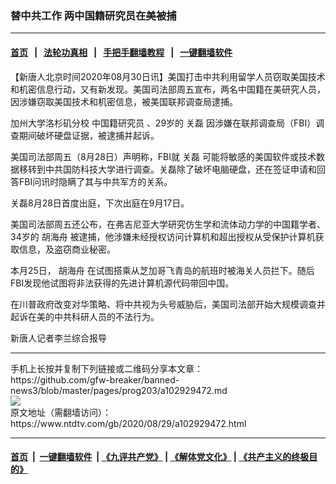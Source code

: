 ### 替中共工作 两中国籍研究员在美被捕
------------------------

#### [首页](https://github.com/gfw-breaker/banned-news3/blob/master/README.md) &nbsp;&nbsp;|&nbsp;&nbsp; [法轮功真相](https://github.com/begood0513/basic/blob/master/README.md)  &nbsp;&nbsp;|&nbsp;&nbsp; [手把手翻墙教程](https://github.com/gfw-breaker/guides/wiki)  &nbsp;&nbsp;|&nbsp;&nbsp; [一键翻墙软件](https://github.com/gfw-breaker/nogfw/blob/master/README.md)  



<div><div class="post_content" itemprop="articleBody">
 <p>
  【新唐人北京时间2020年08月30日讯】美国打击中共利用留学人员窃取美国技术和机密信息行动，又有新发现。美国司法部周五宣布，两名中国籍在美研究人员，因涉嫌窃取美国技术和机密信息，被美国联邦调查局逮捕。
 </p>
 <p>
  加州大学洛杉矶分校
  <ok href="https://www.ntdtv.com/gb/中国籍研究员.htm">
   中国籍研究员
  </ok>
  、29岁的
  <ok href="https://www.ntdtv.com/gb/关磊.htm">
   关磊
  </ok>
  因涉嫌在联邦调查局（FBI）调查期间破坏硬盘证据，被逮捕并起诉。
 </p>
 <p>
  美国司法部周五（8月28日）声明称，FBI就
  <ok href="https://www.ntdtv.com/gb/关磊.htm">
   关磊
  </ok>
  可能将敏感的美国软件或技术数据移转到中共国防科技大学进行调查。关磊除了破坏电脑硬盘，还在签证申请和回答FBI问讯时隐瞒了其与中共军方的关系。
 </p>
 <p>
  关磊8月28日首度出庭，下次出庭在9月17日。
 </p>
 <p>
  美国司法部周五还公布，在弗吉尼亚大学研究仿生学和流体动力学的中国籍学者、34岁的
  <ok href="https://www.ntdtv.com/gb/胡海舟.htm">
   胡海舟
  </ok>
  被逮捕，他涉嫌未经授权访问计算机和超出授权从受保护计算机获取信息，及盗窃商业秘密。
 </p>
 <p>
  本月25日，
  <ok href="https://www.ntdtv.com/gb/胡海舟.htm">
   胡海舟
  </ok>
  在试图搭乘从芝加哥飞青岛的航班时被海关人员拦下。随后FBI发现他试图将非法获得的先进计算机源代码带回中国。
 </p>
 <p>
  在川普政府改变对华策略、将中共视为头号威胁后，美国司法部开始大规模调查并起诉在美的中共科研人员的不法行为。
 </p>
 <p>
  新唐人记者李兰综合报导
 </p>
 <div class="single_ad">
 </div>
</div>
</div>
<hr/>
手机上长按并复制下列链接或二维码分享本文章：<br/>
https://github.com/gfw-breaker/banned-news3/blob/master/pages/prog203/a102929472.md <br/>
<a href='https://github.com/gfw-breaker/banned-news3/blob/master/pages/prog203/a102929472.md'><img src='https://github.com/gfw-breaker/banned-news3/blob/master/pages/prog203/a102929472.md.png'/></a> <br/>
原文地址（需翻墙访问）：https://www.ntdtv.com/gb/2020/08/29/a102929472.html


------------------------
#### [首页](https://github.com/gfw-breaker/banned-news3/blob/master/README.md) &nbsp;|&nbsp; [一键翻墙软件](https://github.com/gfw-breaker/nogfw/blob/master/README.md) &nbsp;| [《九评共产党》](https://github.com/gfw-breaker/9ping.md/blob/master/README.md#九评之一评共产党是什么) | [《解体党文化》](https://github.com/gfw-breaker/jtdwh.md/blob/master/README.md) | [《共产主义的终极目的》](https://github.com/gfw-breaker/gczydzjmd.md/blob/master/README.md)


<img src='http://gfw-breaker.win/banned-news3/pages/prog203/a102929472.md' width='0px' height='0px'/>